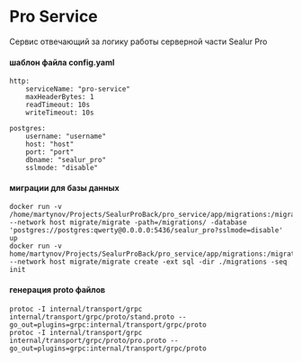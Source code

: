 # Pro Service

Сервис отвечающий за логику работы серверной части Sealur Pro

#### шаблон файла config.yaml
    http:
        serviceName: "pro-service"
        maxHeaderBytes: 1
        readTimeout: 10s
        writeTimeout: 10s

    postgres:
        username: "username"
        host: "host"
        port: "port"
        dbname: "sealur_pro"
        sslmode: "disable"

#### миграции для базы данных

    docker run -v /home/martynov/Projects/SealurProBack/pro_service/app/migrations:/migrations --network host migrate/migrate -path=/migrations/ -database 'postgres://postgres:qwerty@0.0.0.0:5436/sealur_pro?sslmode=disable' up
    docker run -v home/martynov/Projects/SealurProBack/pro_service/app/migrations:/migrations --network host migrate/migrate create -ext sql -dir ./migrations -seq init

#### генерация proto файлов

    protoc -I internal/transport/grpc internal/transport/grpc/proto/stand.proto --go_out=plugins=grpc:internal/transport/grpc/proto
    protoc -I internal/transport/grpc internal/transport/grpc/proto/pro.proto --go_out=plugins=grpc:internal/transport/grpc/proto
